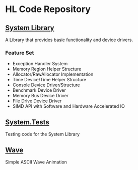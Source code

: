 # HL Code Repository

## [System Library](./System/readme/Readme.md)
A Library that provides basic functionality and device drivers.

### Feature Set
- Exception Handler System
- Memory Region Helper Structure
- Allocator/RawAllocator Implementation
- Time Device/Time Helper Structure
- Console Device Driver/Structure
- Benchmark Device Driver
- Memory Bus Device Driver
- File Drive Device Driver
- SIMD API with Software and Hardware Accelerated IO

## [System.Tests](./System.Tests/readme/Readme.md)
Testing code for the System Library

## [Wave](./Wave/readme/Readme.md)
Simple ASCII Wave Animation